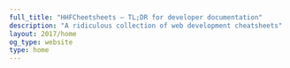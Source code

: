 ```yaml
---
full_title: "HHFCheetsheets — TL;DR for developer documentation"
description: "A ridiculous collection of web development cheatsheets"
layout: 2017/home
og_type: website
type: home
---
```

